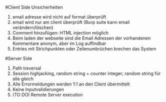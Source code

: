 #Client Side Unsicherheiten
1. email adresse wird nicht auf format überprüft
2. email wird nur am client überprüft (Burp suite kann email verändern/löschen)
3. Comment hinzufügen: HTML injection möglich
4. Beim laden der webseite sind die Email Adressen der vorhandenen Kommentare anonym, aber im Log auffindbar
5. Entries mit Strichpunkten oder Zeilenumbrüchen brechen das System


#Server Side
1. Path treversal
2. Session highjacking, random string + counter integer; random string für alle gleich
3. Alle Errormeldungen werden 1:1 an den Client übermittelt
4. Keine Inputvalidierungen
3. (TO DO) Remote Server execution
